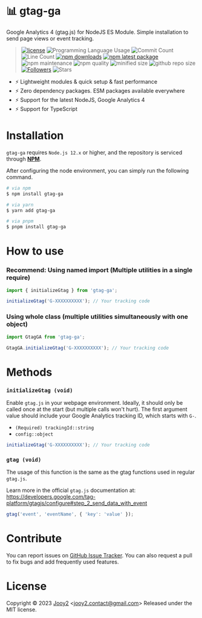 # 📊 gtag-ga

Google Analytics 4 (gtag.js) for NodeJS ES Module. Simple installation to send page views or event tracking.

> [![license](https://img.shields.io/badge/license-MIT-blue.svg)](https://github.com/jooy2/gtag-ga/blob/master/LICENSE) ![Programming Language Usage](https://img.shields.io/github/languages/top/jooy2/gtag-ga) ![Commit Count](https://img.shields.io/github/commit-activity/y/jooy2/gtag-ga) ![Line Count](https://img.shields.io/tokei/lines/github/jooy2/gtag-ga) [![npm downloads](https://img.shields.io/npm/dm/gtag-ga.svg)](https://www.npmjs.com/package/gtag-ga) [![npm latest package](https://img.shields.io/npm/v/gtag-ga/latest.svg)](https://www.npmjs.com/package/gtag-ga) ![npm maintenance](https://img.shields.io/npms-io/maintenance-score/gtag-ga) ![npm quality](https://img.shields.io/npms-io/quality-score/gtag-ga) ![minified size](https://img.shields.io/bundlephobia/min/gtag-ga) ![github repo size](https://img.shields.io/github/repo-size/jooy2/gtag-ga) [![Followers](https://img.shields.io/github/followers/jooy2?style=social)](https://github.com/jooy2) ![Stars](https://img.shields.io/github/stars/jooy2/gtag-ga?style=social)

- ⚡️ Lightweight modules & quick setup & fast performance
- ⚡️ Zero dependency packages. ESM packages available everywhere
- ⚡️ Support for the latest NodeJS, Google Analytics 4
- ⚡️ Support for TypeScript

# Installation

`gtag-ga` requires `Node.js 12.x` or higher, and the repository is serviced through **[NPM](https://npmjs.com)**.

After configuring the node environment, you can simply run the following command.

```bash
# via npm
$ npm install gtag-ga

# via yarn
$ yarn add gtag-ga

# via pnpm
$ pnpm install gtag-ga
```

# How to use

### Recommend: Using named import (Multiple utilities in a single require)

```javascript
import { initializeGtag } from 'gtag-ga';

initializeGtag('G-XXXXXXXXXX'); // Your tracking code
```

### Using whole class (multiple utilities simultaneously with one object)

```javascript
import GtagGA from 'gtag-ga';

GtagGA.initializeGtag('G-XXXXXXXXXX'); // Your tracking code
```

# Methods

### `initializeGtag (void)`

Enable `gtag.js` in your webpage environment. Ideally, it should only be called once at the start (but multiple calls won't hurt). The first argument value should include your Google Analytics tracking ID, which starts with `G-`.

- `(Required) trackingId::string`
- `config::object`

```javascript
initializeGtag('G-XXXXXXXXXX'); // Your tracking code
```

### `gtag (void)`

The usage of this function is the same as the gtag functions used in regular `gtag.js`.

Learn more in the official `gtag.js` documentation at: https://developers.google.com/tag-platform/gtagjs/configure#step_2_send_data_with_event

```javascript
gtag('event', 'eventName', { 'key': 'value' });
```

# Contribute

You can report issues on [GitHub Issue Tracker](https://github.com/jooy2/gtag-ga/issues). You can also request a pull to fix bugs and add frequently used features.

# License

Copyright © 2023 [Jooy2](https://jooy2.com) <[jooy2.contact@gmail.com](mailto:jooy2.contact@gmail.com)> Released under the MIT license.
